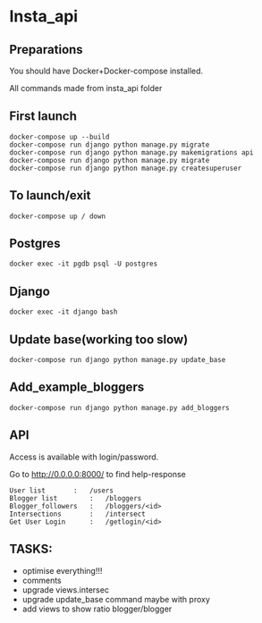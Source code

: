 # Insta_api
## Preparations
You should have Docker+Docker-compose installed.

All commands made from insta_api folder
## First launch
	docker-compose up --build
	docker-compose run django python manage.py migrate
	docker-compose run django python manage.py makemigrations api
	docker-compose run django python manage.py migrate
	docker-compose run django python manage.py createsuperuser
## To launch/exit
	docker-compose up / down
## Postgres
	docker exec -it pgdb psql -U postgres
## Django
	docker exec -it django bash
## Update base(working too slow)
	docker-compose run django python manage.py update_base
## Add_example_bloggers
	docker-compose run django python manage.py add_bloggers
## API
Access is available with login/password.

Go to http://0.0.0.0:8000/ to find help-response

	User list		:	/users
	Blogger list		:	/bloggers
	Blogger_followers	:	/bloggers/<id>
	Intersections		:	/intersect
	Get User Login		:	/getlogin/<id>
	
## TASKS:
- optimise everything!!!
- comments
- upgrade views.intersec
- upgrade update_base command maybe with proxy
- add views to show ratio blogger/blogger
